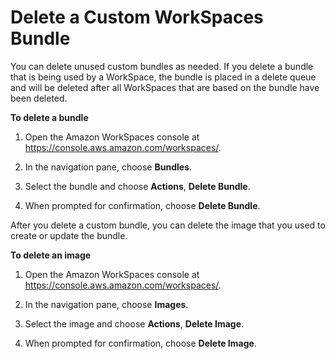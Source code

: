 # Delete a Custom WorkSpaces Bundle<a name="delete_bundle"></a>

You can delete unused custom bundles as needed\. If you delete a bundle that is being used by a WorkSpace, the bundle is placed in a delete queue and will be deleted after all WorkSpaces that are based on the bundle have been deleted\.

**To delete a bundle**

1. Open the Amazon WorkSpaces console at [https://console\.aws\.amazon\.com/workspaces/](https://console.aws.amazon.com/workspaces/)\.

1. In the navigation pane, choose **Bundles**\.

1. Select the bundle and choose **Actions**, **Delete Bundle**\.

1. When prompted for confirmation, choose **Delete Bundle**\.

After you delete a custom bundle, you can delete the image that you used to create or update the bundle\.

**To delete an image**

1. Open the Amazon WorkSpaces console at [https://console\.aws\.amazon\.com/workspaces/](https://console.aws.amazon.com/workspaces/)\.

1. In the navigation pane, choose **Images**\.

1. Select the image and choose **Actions**, **Delete Image**\.

1. When prompted for confirmation, choose **Delete Image**\.